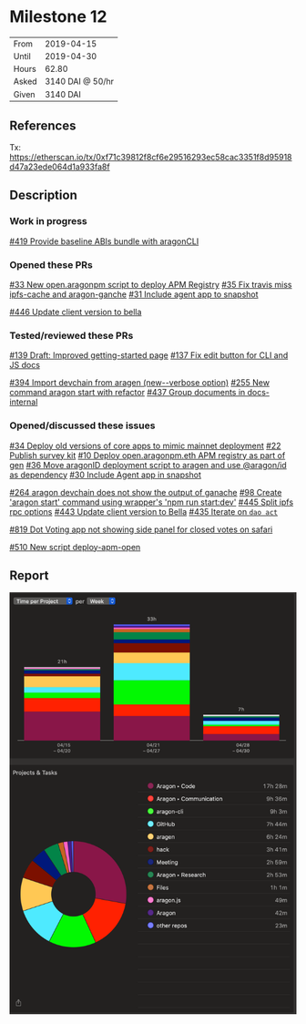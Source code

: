 # Milestone 12

|       |                  |
| ----- | ---------------- |
| From  | 2019-04-15       |
| Until | 2019-04-30       |
| Hours | 62.80            |
| Asked | 3140 DAI @ 50/hr |
| Given | 3140 DAI         |

## References

Tx: <https://etherscan.io/tx/0xf71c39812f8cf6e29516293ec58cac3351f8d95918d47a23ede064d1a933fa8f>

## Description

### Work in progress

[#419 Provide baseline ABIs bundle with aragonCLI](https://github.com/aragon/aragon-cli/issues/419)

### Opened these PRs

[#33 New open.aragonpm script to deploy APM Registry](https://github.com/aragon/aragen/pull/33)
[#35 Fix travis miss ipfs-cache and aragon-ganche](https://github.com/aragon/aragen/pull/35)
[#31 Include agent app to snapshot](https://github.com/aragon/aragen/pull/31)

[#446 Update client version to bella](https://github.com/aragon/aragon-cli/pull/446)

### Tested/reviewed these PRs

[#139 Draft: Improved getting-started page](https://github.com/aragon/hack/pull/139)
[#137 Fix edit button for CLI and JS docs](https://github.com/aragon/hack/pull/137)

[#394 Import devchain from aragen (new--verbose option)](https://github.com/aragon/aragon-cli/pull/394)
[#255 New command aragon start with refactor](https://github.com/aragon/aragon-cli/pull/255)
[#437 Group documents in docs-internal](https://github.com/aragon/aragon-cli/pull/437)

### Opened/discussed these issues

[#34 Deploy old versions of core apps to mimic mainnet deployment](https://github.com/aragon/aragen/issues/34)
[#22 Publish survey kit](https://github.com/aragon/aragen/issues/22)
[#10 Deploy open.aragonpm.eth APM registry as part of gen](https://github.com/aragon/aragen/issues/10)
[#36 Move aragonID deployment script to aragen and use @aragon/id as dependency](https://github.com/aragon/aragen/issues/36)
[#30 Include Agent app in snapshot](https://github.com/aragon/aragen/issues/30)

[#264 aragon devchain does not show the output of ganache](https://github.com/aragon/aragon-cli/issues/264)
[#98 Create 'aragon start' command using wrapper's 'npm run start:dev'](https://github.com/aragon/aragon-cli/issues/98)
[#445 Split ipfs rpc options](https://github.com/aragon/aragon-cli/issues/445)
[#443 Update client version to Bella](https://github.com/aragon/aragon-cli/issues/443)
[#435 Iterate on `dao act`](https://github.com/aragon/aragon-cli/issues/435)

[#819 Dot Voting app not showing side panel for closed votes on safari](https://github.com/AutarkLabs/planning-suite/issues/819)

[#510 New script deploy-apm-open](https://github.com/aragon/aragonOS/pull/510)

## Report

![Time-tracking report](assets/milestone12-timing-report.png)
